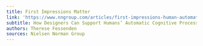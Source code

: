```yaml
---
title: First Impressions Matter
link: 'https://www.nngroup.com/articles/first-impressions-human-automaticity/'
subtitle: How Designers Can Support Humans’ Automatic Cognitive Processing
authors: Therese Fessenden
sources: Nielsen Norman Group
---
```


